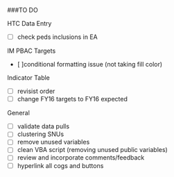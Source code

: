 
###TO DO


HTC Data Entry
- [ ] check peds inclusions in EA

IM PBAC Targets
- [ ]conditional formatting issue (not taking fill color)

Indicator Table
- [ ] revisist order
- [ ] change FY16 targets to FY16 expected

General
- [ ] validate data pulls
- [ ] clustering SNUs
- [ ] remove unused variables
- [ ] clean VBA script (removing unused public variables)
- [ ] review and incorporate comments/feedback
- [ ] hyperlink all cogs and buttons
